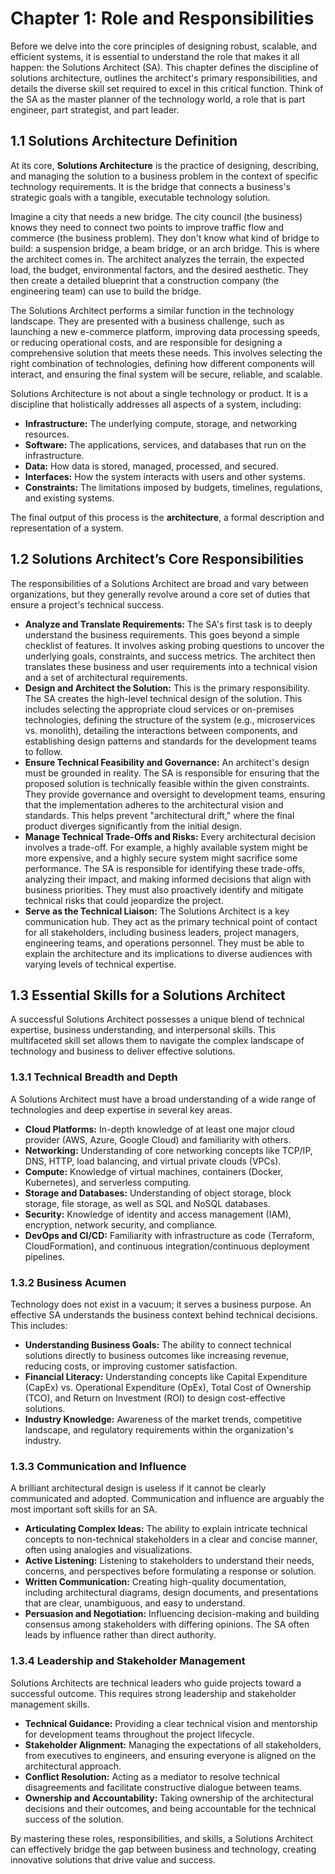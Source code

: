 # Chapter 1: Role and Responsibilities
Before we delve into the core principles of designing robust, scalable, and efficient systems, it is essential to understand the role that makes it all happen: the Solutions Architect (SA). This chapter defines the discipline of solutions architecture, outlines the architect's primary responsibilities, and details the diverse skill set required to excel in this critical function. Think of the SA as the master planner of the technology world, a role that is part engineer, part strategist, and part leader.

## 1.1 Solutions Architecture Definition
At its core, **Solutions Architecture** is the practice of designing, describing, and managing the solution to a business problem in the context of specific technology requirements. It is the bridge that connects a business's strategic goals with a tangible, executable technology solution.

Imagine a city that needs a new bridge. The city council (the business) knows they need to connect two points to improve traffic flow and commerce (the business problem). They don't know what kind of bridge to build: a suspension bridge, a beam bridge, or an arch bridge. This is where the architect comes in. The architect analyzes the terrain, the expected load, the budget, environmental factors, and the desired aesthetic. They then create a detailed blueprint that a construction company (the engineering team) can use to build the bridge.

The Solutions Architect performs a similar function in the technology landscape. They are presented with a business challenge, such as launching a new e-commerce platform, improving data processing speeds, or reducing operational costs, and are responsible for designing a comprehensive solution that meets these needs. This involves selecting the right combination of technologies, defining how different components will interact, and ensuring the final system will be secure, reliable, and scalable.

Solutions Architecture is not about a single technology or product. It is a discipline that holistically addresses all aspects of a system, including:
- **Infrastructure:** The underlying compute, storage, and networking resources.
- **Software:** The applications, services, and databases that run on the infrastructure.
- **Data:** How data is stored, managed, processed, and secured.
- **Interfaces:** How the system interacts with users and other systems.
- **Constraints:** The limitations imposed by budgets, timelines, regulations, and existing systems.

The final output of this process is the **architecture**, a formal description and representation of a system.

## 1.2 Solutions Architect’s Core Responsibilities
The responsibilities of a Solutions Architect are broad and vary between organizations, but they generally revolve around a core set of duties that ensure a project's technical success.
- **Analyze and Translate Requirements:** The SA's first task is to deeply understand the business requirements. This goes beyond a simple checklist of features. It involves asking probing questions to uncover the underlying goals, constraints, and success metrics. The architect then translates these business and user requirements into a technical vision and a set of architectural requirements.
- **Design and Architect the Solution:** This is the primary responsibility. The SA creates the high-level technical design of the solution. This includes selecting the appropriate cloud services or on-premises technologies, defining the structure of the system (e.g., microservices vs. monolith), detailing the interactions between components, and establishing design patterns and standards for the development teams to follow.
- **Ensure Technical Feasibility and Governance:** An architect's design must be grounded in reality. The SA is responsible for ensuring that the proposed solution is technically feasible within the given constraints. They provide governance and oversight to development teams, ensuring that the implementation adheres to the architectural vision and standards. This helps prevent "architectural drift," where the final product diverges significantly from the initial design.
- **Manage Technical Trade-Offs and Risks:** Every architectural decision involves a trade-off. For example, a highly available system might be more expensive, and a highly secure system might sacrifice some performance. The SA is responsible for identifying these trade-offs, analyzing their impact, and making informed decisions that align with business priorities. They must also proactively identify and mitigate technical risks that could jeopardize the project.
- **Serve as the Technical Liaison:** The Solutions Architect is a key communication hub. They act as the primary technical point of contact for all stakeholders, including business leaders, project managers, engineering teams, and operations personnel. They must be able to explain the architecture and its implications to diverse audiences with varying levels of technical expertise.

## 1.3 Essential Skills for a Solutions Architect
A successful Solutions Architect possesses a unique blend of technical expertise, business understanding, and interpersonal skills. This multifaceted skill set allows them to navigate the complex landscape of technology and business to deliver effective solutions.

### 1.3.1 Technical Breadth and Depth
A Solutions Architect must have a broad understanding of a wide range of technologies and deep expertise in several key areas.
- **Cloud Platforms:** In-depth knowledge of at least one major cloud provider (AWS, Azure, Google Cloud) and familiarity with others.
- **Networking:** Understanding of core networking concepts like TCP/IP, DNS, HTTP, load balancing, and virtual private clouds (VPCs).
- **Compute:** Knowledge of virtual machines, containers (Docker, Kubernetes), and serverless computing.
- **Storage and Databases:** Understanding of object storage, block storage, file storage, as well as SQL and NoSQL databases.
- **Security:** Knowledge of identity and access management (IAM), encryption, network security, and compliance.
- **DevOps and CI/CD:** Familiarity with infrastructure as code (Terraform, CloudFormation), and continuous integration/continuous deployment pipelines.

### 1.3.2 Business Acumen
Technology does not exist in a vacuum; it serves a business purpose. An effective SA understands the business context behind technical decisions. This includes:
- **Understanding Business Goals:** The ability to connect technical solutions directly to business outcomes like increasing revenue, reducing costs, or improving customer satisfaction.
- **Financial Literacy:** Understanding concepts like Capital Expenditure (CapEx) vs. Operational Expenditure (OpEx), Total Cost of Ownership (TCO), and Return on Investment (ROI) to design cost-effective solutions.
- **Industry Knowledge:** Awareness of the market trends, competitive landscape, and regulatory requirements within the organization's industry.

### 1.3.3 Communication and Influence
A brilliant architectural design is useless if it cannot be clearly communicated and adopted. Communication and influence are arguably the most important soft skills for an SA.
- **Articulating Complex Ideas:** The ability to explain intricate technical concepts to non-technical stakeholders in a clear and concise manner, often using analogies and visualizations.
- **Active Listening:** Listening to stakeholders to understand their needs, concerns, and perspectives before formulating a response or solution.
- **Written Communication:** Creating high-quality documentation, including architectural diagrams, design documents, and presentations that are clear, unambiguous, and easy to understand.
- **Persuasion and Negotiation:** Influencing decision-making and building consensus among stakeholders with differing opinions. The SA often leads by influence rather than direct authority.

### 1.3.4 Leadership and Stakeholder Management
Solutions Architects are technical leaders who guide projects toward a successful outcome. This requires strong leadership and stakeholder management skills.
- **Technical Guidance:** Providing a clear technical vision and mentorship for development teams throughout the project lifecycle.
- **Stakeholder Alignment:** Managing the expectations of all stakeholders, from executives to engineers, and ensuring everyone is aligned on the architectural approach.
- **Conflict Resolution:** Acting as a mediator to resolve technical disagreements and facilitate constructive dialogue between teams.
- **Ownership and Accountability:** Taking ownership of the architectural decisions and their outcomes, and being accountable for the technical success of the solution.

By mastering these roles, responsibilities, and skills, a Solutions Architect can effectively bridge the gap between business and technology, creating innovative solutions that drive value and success.
